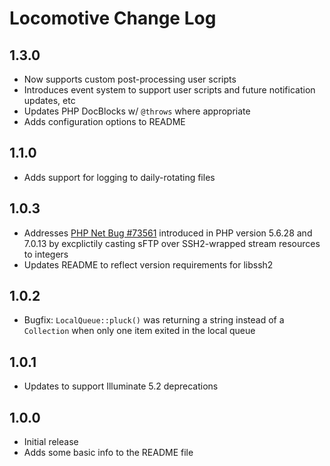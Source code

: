 # Locomotive Change Log

<a name="1.3.0"></a>
## 1.3.0
- Now supports custom post-processing user scripts
- Introduces event system to support user scripts and future notification updates, etc
- Updates PHP DocBlocks w/ `@throws` where appropriate
- Adds configuration options to README

<a name="1.1.0"></a>
## 1.1.0
- Adds support for logging to daily-rotating files

<a name="1.0.3"></a>
## 1.0.3
- Addresses [PHP Net Bug #73561](https://bugs.php.net/bug.php?id=73561) introduced in PHP version 5.6.28 and 7.0.13 by excplictily casting sFTP over SSH2-wrapped stream resources to integers
- Updates README to reflect version requirements for libssh2

<a name="1.0.2"></a>
## 1.0.2
- Bugfix: `LocalQueue::pluck()` was returning a string instead of a `Collection` when only one item exited in the local queue

<a name="1.0.1"></a>
## 1.0.1
- Updates to support Illuminate 5.2 deprecations

<a name="1.0.0"></a>
## 1.0.0
- Initial release
- Adds some basic info to the README file